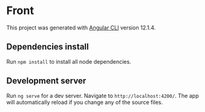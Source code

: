 # Front

This project was generated with [Angular CLI](https://github.com/angular/angular-cli) version 12.1.4.

## Dependencies install

Run `npm install` to install all node dependencies.

## Development server

Run `ng serve` for a dev server. Navigate to `http://localhost:4200/`. The app will automatically reload if you change any of the source files.

